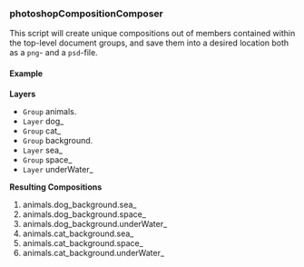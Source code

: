 ### photoshopCompositionComposer
This script will create unique compositions out of members contained within the top-level document groups, and save them into a desired location both as a `png`- and a `psd`-file.

#### Example
**Layers**
 * `Group` animals.
  * `Layer` dog_
  * `Group` cat_
 * `Group` background.
  * `Layer` sea_
  * `Group` space_
  * `Layer` underWater_


**Resulting Compositions**

1. animals.dog_background.sea_
2. animals.dog_background.space_
3. animals.dog_background.underWater_
4. animals.cat_background.sea_
5. animals.cat_background.space_
6. animals.cat_background.underWater_
